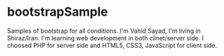 # bootstrapSample
Samples of bootstrap for all conditions.
I'm Vahid Sayad, I'm living in Shiraz/Iran.
I'm learning web development in both clinet/server side. I choosed PHP for server side and HTML5, CSS3, JavaScript for client side.
